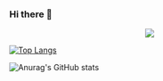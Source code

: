 ### Hi there 👋

<!--
**ben8169/ben8169** is a ✨ _special_ ✨ repository because its `README.md` (this file) appears on your GitHub profile.

Here are some ideas to get you started:

- 🔭 I’m currently working on ...
- 🌱 I’m currently learning ...
- 👯 I’m looking to collaborate on ...
- 🤔 I’m looking for help with ...
- 💬 Ask me about ...
- 📫 How to reach me: ...
- 😄 Pronouns: ...
- ⚡ Fun fact: ...
-->
<div align="center">
  <img src="https://img.shields.io/badge/python-3776AB?style=flat-square&logo=Python&logoColor=white"/>
  </div>

[![Top Langs](https://github-readme-stats.vercel.app/api/top-langs/?username=ben8169&layout=compact)](https://github.com/ben8169/github-readme-stats)


![Anurag's GitHub stats](https://github-readme-stats.vercel.app/api?username=ben8169&show_icons=true&theme=radical)
